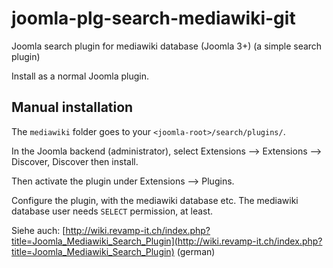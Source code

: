 # joomla-plg-search-mediawiki-git
Joomla search plugin for mediawiki database (Joomla 3+)
(a simple search plugin)

Install as a normal Joomla plugin.

## Manual installation

The `mediawiki` folder goes to your `<joomla-root>/search/plugins/`.

In the Joomla backend (administrator), select Extensions --> Extensions --> Discover, Discover then install.

Then activate the plugin under Extensions --> Plugins.

Configure the plugin, with the mediawiki database etc.
The mediawiki database user needs `SELECT` permission, at least.

Siehe auch: [http://wiki.revamp-it.ch/index.php?title=Joomla_Mediawiki_Search_Plugin](http://wiki.revamp-it.ch/index.php?title=Joomla_Mediawiki_Search_Plugin) (german)

